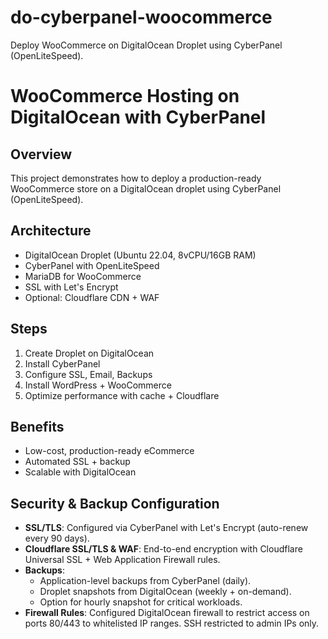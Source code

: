 # do-cyberpanel-woocommerce
Deploy WooCommerce on DigitalOcean Droplet using CyberPanel (OpenLiteSpeed).
# WooCommerce Hosting on DigitalOcean with CyberPanel

## Overview
This project demonstrates how to deploy a production-ready WooCommerce store 
on a DigitalOcean droplet using CyberPanel (OpenLiteSpeed).

## Architecture
- DigitalOcean Droplet (Ubuntu 22.04, 8vCPU/16GB RAM)
- CyberPanel with OpenLiteSpeed
- MariaDB for WooCommerce
- SSL with Let's Encrypt
- Optional: Cloudflare CDN + WAF

## Steps
1. Create Droplet on DigitalOcean
2. Install CyberPanel
3. Configure SSL, Email, Backups
4. Install WordPress + WooCommerce
5. Optimize performance with cache + Cloudflare

## Benefits
- Low-cost, production-ready eCommerce
- Automated SSL + backup
- Scalable with DigitalOcean

## Security & Backup Configuration

- **SSL/TLS**: Configured via CyberPanel with Let's Encrypt (auto-renew every 90 days).  
- **Cloudflare SSL/TLS & WAF**: End-to-end encryption with Cloudflare Universal SSL + Web Application Firewall rules.  
- **Backups**: 
  - Application-level backups from CyberPanel (daily).  
  - Droplet snapshots from DigitalOcean (weekly + on-demand).  
  - Option for hourly snapshot for critical workloads.  
- **Firewall Rules**: Configured DigitalOcean firewall to restrict access on ports 80/443 to whitelisted IP ranges. SSH restricted to admin IPs only.  
